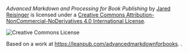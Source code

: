 
_Advanced Markdown and Processing for Book Publishing_ by
[Jared Reisinger](http://jaredreisinger.com) is licensed under a
[Creative Commons Attribution-NonCommercial-NoDerivatives 4.0 International License](http://creativecommons.org/licenses/by-nc-nd/4.0/).

![Creative Commons License](http://i.creativecommons.org/l/by-nc-nd/4.0/88x31.png)

Based on a work at https://leanpub.com/advancedmarkdownforbooks.
[](https://leanpub.com/advancedmarkdownforbooks).
